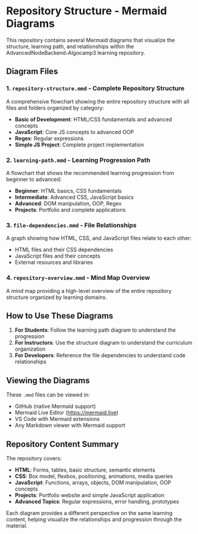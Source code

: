 # Repository Structure - Mermaid Diagrams

This repository contains several Mermaid diagrams that visualize the structure, learning path, and relationships within the AdvancedNodeBackend-Algocamp3 learning repository.

## Diagram Files

### 1. `repository-structure.mmd` - Complete Repository Structure
A comprehensive flowchart showing the entire repository structure with all files and folders organized by category:
- **Basic of Development**: HTML/CSS fundamentals and advanced concepts
- **JavaScript**: Core JS concepts to advanced OOP
- **Regex**: Regular expressions
- **Simple JS Project**: Complete project implementation

### 2. `learning-path.mmd` - Learning Progression Path
A flowchart that shows the recommended learning progression from beginner to advanced:
- **Beginner**: HTML basics, CSS fundamentals
- **Intermediate**: Advanced CSS, JavaScript basics
- **Advanced**: DOM manipulation, OOP, Regex
- **Projects**: Portfolio and complete applications

### 3. `file-dependencies.mmd` - File Relationships
A graph showing how HTML, CSS, and JavaScript files relate to each other:
- HTML files and their CSS dependencies
- JavaScript files and their concepts
- External resources and libraries

### 4. `repository-overview.mmd` - Mind Map Overview
A mind map providing a high-level overview of the entire repository structure organized by learning domains.

## How to Use These Diagrams

1. **For Students**: Follow the learning path diagram to understand the progression
2. **For Instructors**: Use the structure diagram to understand the curriculum organization
3. **For Developers**: Reference the file dependencies to understand code relationships

## Viewing the Diagrams

These `.mmd` files can be viewed in:
- GitHub (native Mermaid support)
- Mermaid Live Editor (https://mermaid.live)
- VS Code with Mermaid extensions
- Any Markdown viewer with Mermaid support

## Repository Content Summary

The repository covers:
- **HTML**: Forms, tables, basic structure, semantic elements
- **CSS**: Box model, flexbox, positioning, animations, media queries
- **JavaScript**: Functions, arrays, objects, DOM manipulation, OOP concepts
- **Projects**: Portfolio website and simple JavaScript application
- **Advanced Topics**: Regular expressions, error handling, prototypes

Each diagram provides a different perspective on the same learning content, helping visualize the relationships and progression through the material.
